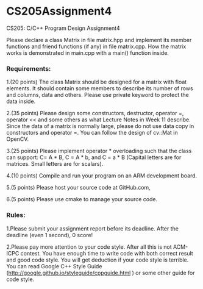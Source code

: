 # CS205Assignment4

CS205: C/C++ Program Design Assignment4

Please declare a class Matrix in file matrix.hpp and implement its member functions and friend functions (if any) in file matrix.cpp. How the matrix works is demonstrated in main.cpp with a main() function inside.

### Requirements:
1.(20 points) The class Matrix should be designed for a matrix with float elements. It should contain some members to describe its number of rows and columns, data and others. Please use private keyword to protect the data inside.

2.(35 points) Please design some constructors, destructor, operator =, operator << and some others as what Lecture Notes in Week 11 describe. Since the data of a matrix is normally large, please do not use data copy in constructors and operator =. You can follow the design of cv::Mat in OpenCV.

3.(25 points) Please implement operator * overloading such that the class can support: C= A * B, C = A * b, and C = a * B (Capital letters are for matrices. Small letters are for scalars).

4.(10 points) Compile and run your program on an ARM development board.

5.(5 points) Please host your source code at GitHub.com,

6.(5 points) Please use cmake to manage your source code.

### Rules:

1.Please submit your assignment report before its deadline. After the deadline (even 1 second), 0 score!

2.Please pay more attention to your code style. After all this is not ACM-ICPC contest. You have enough time to write code with both correct result and good code style. You will get deduction if your code style is terrible. You can read Google C++ Style Guide (http://google.github.io/styleguide/cppguide.html ) or some other guide for code style.
